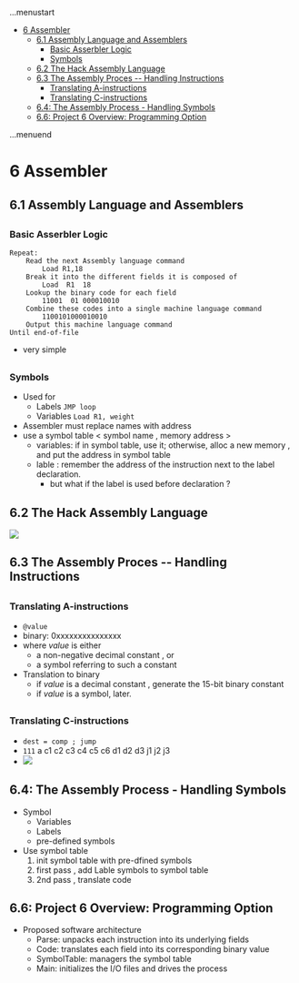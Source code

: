 ...menustart

 - [6 Assembler](#fce483626a497324f611e4f2b5280580)
     - [6.1  Assembly Language and Assemblers](#675ad263deec8581de3c4355b16dc008)
         - [Basic Asserbler Logic](#1697b74ff75c9037295ea0360dab438e)
         - [Symbols](#5214a8a633c296d1d9d504fc54556692)
     - [6.2 The Hack Assembly Language](#a3705a0beeda458fbe09f9670a1240e9)
     - [6.3 The Assembly Proces -- Handling Instructions](#c399c1815d9e255c57e6c274579b8a20)
         - [Translating A-instructions](#a4915c54182d3d2de090f589e46eb63f)
         - [Translating C-instructions](#1d4a9403e40681b2681e88aee8685845)
     - [6.4: The Assembly Process - Handling Symbols](#ff03d198aff223f51c6fe6743fd2ff49)
     - [6.6: Project 6 Overview: Programming Option](#4c88a50b09faa4df288744256a85ae83)

...menuend


<h2 id="fce483626a497324f611e4f2b5280580"></h2>


# 6 Assembler

<h2 id="675ad263deec8581de3c4355b16dc008"></h2>


## 6.1  Assembly Language and Assemblers

<h2 id="1697b74ff75c9037295ea0360dab438e"></h2>


### Basic Asserbler Logic

```
Repeat:
    Read the next Assembly language command
        Load R1,18
    Break it into the different fields it is composed of
        Load  R1  18
    Lookup the binary code for each field
        11001  01 000010010
    Combine these codes into a single machine language command
        1100101000010010
    Output this machine language command
Until end-of-file
```

 - very simple

<h2 id="5214a8a633c296d1d9d504fc54556692"></h2>


### Symbols

 - Used for 
    - Labels  `JMP loop`
    - Variables   `Load R1, weight`
 - Assembler must replace names with address 
 - use a symbol table < symbol name , memory address >
    - variables:  if in symbol table, use it; otherwise, alloc a new memory , and put the address in symbol table 
    - lable : remember the address of the instruction next to the label declaration.
        - but what if the label is used before declaration ?


<h2 id="a3705a0beeda458fbe09f9670a1240e9"></h2>


## 6.2 The Hack Assembly Language 

![](../imgs/n2t_hack_assembler_symbols.png)

<h2 id="c399c1815d9e255c57e6c274579b8a20"></h2>


## 6.3 The Assembly Proces -- Handling Instructions 

<h2 id="a4915c54182d3d2de090f589e46eb63f"></h2>


### Translating A-instructions 

 - `@value`
 - binary: 0xxxxxxxxxxxxxxx 
 - where *value* is either
    - a non-negative decimal constant , or 
    - a symbol referring to such a constant
 - Translation to binary
    - if *value* is a decimal constant , generate the 15-bit binary constant
    - if *value* is a symbol, later.

<h2 id="1d4a9403e40681b2681e88aee8685845"></h2>


### Translating C-instructions 

 - `dest = comp ; jump`
 - `111` a c1 c2 c3 c4 c5 c6 d1 d2 d3 j1 j2 j3 
 - ![](../imgs/n2t_c_instruction_again.png)


<h2 id="ff03d198aff223f51c6fe6743fd2ff49"></h2>


## 6.4: The Assembly Process - Handling Symbols

 - Symbol
    - Variables
    - Labels
    - pre-defined symbols
 - Use symbol table 
    1. init symbol table with pre-dfined symbols
    2. first pass ,  add Lable symbols to symbol table
    3. 2nd pass , translate code 


<h2 id="4c88a50b09faa4df288744256a85ae83"></h2>


## 6.6: Project 6 Overview: Programming Option

 - Proposed software architecture
    - Parse: unpacks each instruction into its underlying fields
    - Code: translates each field into its corresponding binary value
    - SymbolTable: managers the symbol table
    - Main: initializes the I/O files and drives the process






